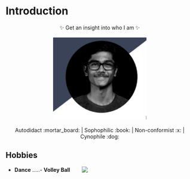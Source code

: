 # Introduction

<p align="center">
  ✨ Get an insight into who I am ✨<br>
  <br>
  <img width="250"  src="my image.png">
  <br>
  <br> 
    Autodidact :mortar_board:
	| Sophophilic :book:
	| Non-conformist :x:
	| Cynophile :dog:<br>

</p>

## Hobbies
<img width="300"  src="https://www.thefix.com/sites/default/files/styles/article/public/hobbies%20mage1-26%20copy_0.jpg" align="right">

- **Dance**
.....- **Volley Ball**







